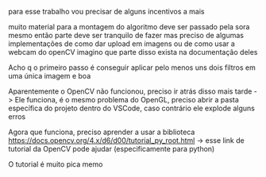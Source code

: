 para esse trabalho vou precisar de alguns incentivos a mais

muito material para a montagem do algoritmo deve ser passado pela sora mesmo então parte deve ser tranquilo de fazer
mas preciso de algumas implementações de como dar upload em imagens ou de como usar a webcam do openCV
    imagino que parte disso exista na documentação deles

Acho q o primeiro passo é conseguir aplicar pelo menos uns dois filtros em uma única imagem e boa

Aparentemente o OpenCV não funcionou, preciso ir atrás disso mais tarde -> Ele funciona, é o mesmo problema do OpenGL, preciso abrir a pasta específica do projeto dentro do VSCode, caso contrário ele explode alguns erros

Agora que funciona, preciso aprender a usar a biblioteca
https://docs.opencv.org/4.x/d6/d00/tutorial_py_root.html -> esse link de tutorial da OpenCV pode ajudar (especificamente para python)

O tutorial é muito pica memo